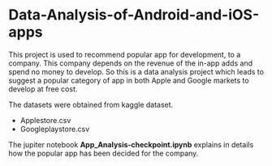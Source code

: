 # Data-Analysis-of-Android-and-iOS-apps

This project is used to recommend popular app for development, to a company. This company depends on the revenue of the in-app adds and spend no money to develop. So this is a data analysis project which leads to suggest a popular category of app in both Apple and Google markets to develop at free cost.

The datasets were obtained from kaggle dataset.
- Applestore.csv
- Googleplaystore.csv

The jupiter notebook **App_Analysis-checkpoint.ipynb** explains in details how the popular app has been decided for the company.
